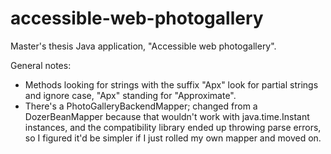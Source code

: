 # accessible-web-photogallery
Master's thesis Java application, "Accessible web photogallery".

General notes:
- Methods looking for strings with the suffix "Apx" look for partial strings and ignore case, "Apx" standing for "Approximate".
- There's a PhotoGalleryBackendMapper; changed from a DozerBeanMapper because that wouldn't work with 
java.time.Instant instances, and the compatibility library ended up throwing parse errors, so I figured
it'd be simpler if I just rolled my own mapper and moved on.
